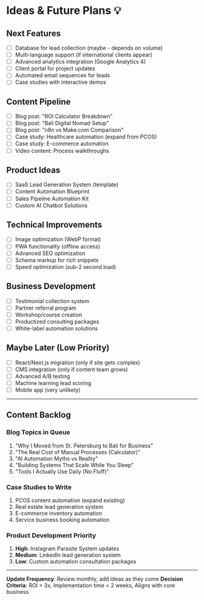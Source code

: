 # Ideas & Future Plans 💡

## Next Features
- [ ] Database for lead collection (maybe - depends on volume)
- [ ] Multi-language support (if international clients appear)
- [ ] Advanced analytics integration (Google Analytics 4)
- [ ] Client portal for project updates
- [ ] Automated email sequences for leads
- [ ] Case studies with interactive demos

## Content Pipeline
- [ ] Blog post: "ROI Calculator Breakdown" 
- [ ] Blog post: "Bali Digital Nomad Setup"
- [ ] Blog post: "n8n vs Make.com Comparison"
- [ ] Case study: Healthcare automation (expand from PCOS)
- [ ] Case study: E-commerce automation
- [ ] Video content: Process walkthroughs

## Product Ideas
- [ ] SaaS Lead Generation System (template)
- [ ] Content Automation Blueprint
- [ ] Sales Pipeline Automation Kit
- [ ] Custom AI Chatbot Solutions

## Technical Improvements
- [ ] Image optimization (WebP format)
- [ ] PWA functionality (offline access)
- [ ] Advanced SEO optimization
- [ ] Schema markup for rich snippets
- [ ] Speed optimization (sub-2 second load)

## Business Development
- [ ] Testimonial collection system
- [ ] Partner referral program
- [ ] Workshop/course creation
- [ ] Productized consulting packages
- [ ] White-label automation solutions

## Maybe Later (Low Priority)
- [ ] React/Next.js migration (only if site gets complex)
- [ ] CMS integration (only if content team grows)
- [ ] Advanced A/B testing
- [ ] Machine learning lead scoring
- [ ] Mobile app (very unlikely)

---

## Content Backlog

### Blog Topics in Queue
1. "Why I Moved from St. Petersburg to Bali for Business"
2. "The Real Cost of Manual Processes (Calculator)"
3. "AI Automation Myths vs Reality"
4. "Building Systems That Scale While You Sleep"
5. "Tools I Actually Use Daily (No Fluff)"

### Case Studies to Write
1. PCOS content automation (expand existing)
2. Real estate lead generation system
3. E-commerce inventory automation
4. Service business booking automation

### Product Development Priority
1. **High**: Instagram Parasite System updates
2. **Medium**: LinkedIn lead generation system
3. **Low**: Custom automation consultation packages

---

**Update Frequency**: Review monthly, add ideas as they come
**Decision Criteria**: ROI > 3x, Implementation time < 2 weeks, Aligns with core business
